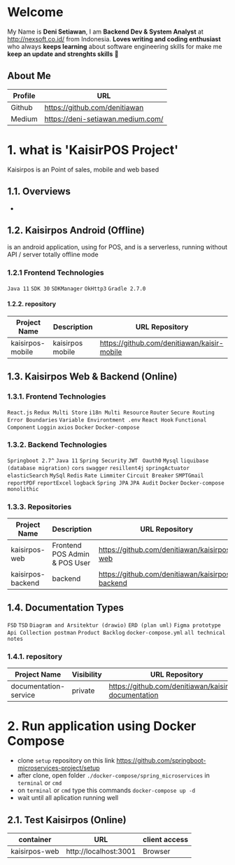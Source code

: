 # Welcome 

My Name is **Deni Setiawan**, I am **Backend Dev & System Analyst** at http://nexsoft.co.id/ from Indonesia.
**Loves writing and coding enthusiast** who always **keeps learning** about software engineering skills for make me **keep an update and strenghts skills** 🚀


## About Me
| Profile     | URL                                                          | 
|------------------|--------------|
| Github | https://github.com/denitiawan |
| Medium | https://deni-setiawan.medium.com/ |

# 1. what is 'KaisirPOS Project'
Kaisirpos is an Point of sales, mobile and web based

## 1.1. Overviews
- 


## 1.2. Kaisirpos Android (Offline)
is an android application, using for POS, and is a serverless, running without API / server totally offline mode

### 1.2.1 Frontend Technologies
`Java 11`
`SDK 30`
`SDKManager`
`OkHttp3`
`Gradle 2.7.0`


#### 1.2.2. repository
| Project Name     | Description  | URL Repository                                                          | 
|------------------|--------------|-------------------------------------------------------------------------|
| kaisirpos-mobile | kaisirpos mobile | https://github.com/denitiawan/kaisir-mobile                                      |



## 1.3. Kaisirpos Web & Backend (Online)

### 1.3.1. Frontend Technologies
`React.js`
`Redux Multi Store`
`i18n Multi Resource`
`Router`
`Secure Routing`
`Error Boundaries`
`Variable Environtment .env`
`React Hook`
`Functional Component`
`Loggin`
`axios`
`Docker`
`Docker-compose`


### 1.3.2. Backend Technologies
`Springboot 2.7^`
`Java 11`
`Spring Security`
`JWT `
`Oauth0`
`Mysql`
`liquibase (database migration)`
`cors`
`swagger`
`resillent4j`
`springActuator`
`elasticSearch`
`MySql`
`Redis`
`Rate Limmiter`
`Circuit Breaker`
`SMPTGmail`
`reportPDF`
`reportExcel`
`logback`
`Spring JPA`
`JPA Audit`
`Docker`
`Docker-compose`
`monolithic`


### 1.3.3. Repositories
| Project Name     | Description  | URL Repository                                              | 
|------------------|--------------|-------------------------------------------------------------|
| kaisirpos-web | Frontend POS Admin & POS User  | https://github.com/denitiawan/kaisirpos-web  |
| kaisirpos-backend | backend  | https://github.com/denitiawan/kaisirpos-backend                |



## 1.4. Documentation Types
`FSD`
`TSD`
`Diagram and Arsitektur (drawio)`
`ERD (plan uml)`
`Figma prototype`
`Api Collection postman`
`Product Backlog`
`docker-compose.yml`
`all technical notes`


### 1.4.1. repository
| Project Name     | Visibility  | URL Repository                                                          | 
|------------------|--------------|-------------------------------------------------------------------------|
| documentation-service | private | https://github.com/denitiawan/kaisirpos-documentation                   |


# 


# 2. Run application using Docker Compose
- clone `setup` repository on this link https://github.com/springboot-microservices-project/setup
- after clone, open folder `./docker-compose/spring_microservices` in `terminal` or `cmd`
- on `terminal` or `cmd` type this commands `docker-compose up -d`
- wait until all aplication running well

## 2.1.  Test Kaisirpos (Online)
| container     | URL      | client access |
|--------|--------------|--------------|
| kaisirpos-web  | http://localhost:3001 | Browser |




